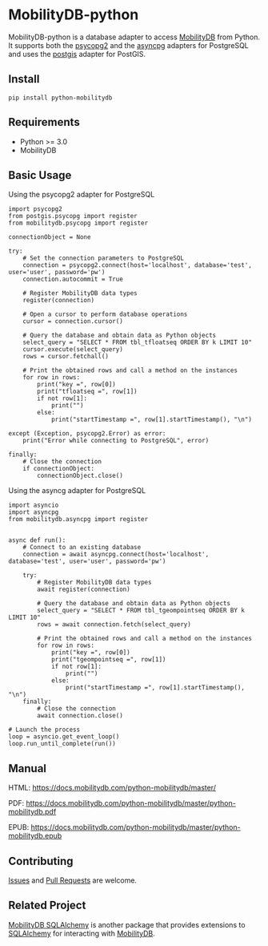 # MobilityDB-python
MobilityDB-python is a database adapter to access [MobilityDB](https://github.com/MobilityDB/MobilityDB) from Python. It supports both the [psycopg2](https://github.com/psycopg/psycopg2) and the [asyncpg](https://github.com/MagicStack/asyncpg) adapters for PostgreSQL and uses the [postgis](https://github.com/tilery/python-postgis) adapter for PostGIS.


Install
------------
    pip install python-mobilitydb
    
Requirements
------------
 - Python >= 3.0
 - MobilityDB
 
Basic Usage
------------

Using the psycopg2 adapter for PostgreSQL

    import psycopg2
    from postgis.psycopg import register
    from mobilitydb.psycopg import register

    connectionObject = None

    try:
        # Set the connection parameters to PostgreSQL
        connection = psycopg2.connect(host='localhost', database='test', user='user', password='pw')
        connection.autocommit = True

        # Register MobilityDB data types
        register(connection)

        # Open a cursor to perform database operations
        cursor = connection.cursor()

        # Query the database and obtain data as Python objects
        select_query = "SELECT * FROM tbl_tfloatseq ORDER BY k LIMIT 10"
        cursor.execute(select_query)
        rows = cursor.fetchall()

        # Print the obtained rows and call a method on the instances
        for row in rows:
            print("key =", row[0])
            print("tfloatseq =", row[1])
            if not row[1]:
                print("")
            else:
                print("startTimestamp =", row[1].startTimestamp(), "\n")

    except (Exception, psycopg2.Error) as error:
        print("Error while connecting to PostgreSQL", error)

    finally:
        # Close the connection
        if connectionObject:
            connectionObject.close()

Using the asyncg adapter for PostgreSQL

    import asyncio
    import asyncpg
    from mobilitydb.asyncpg import register


    async def run():
        # Connect to an existing database
        connection = await asyncpg.connect(host='localhost', database='test', user='user', password='pw')

        try:
            # Register MobilityDB data types
            await register(connection)

            # Query the database and obtain data as Python objects
            select_query = "SELECT * FROM tbl_tgeompointseq ORDER BY k LIMIT 10"
            rows = await connection.fetch(select_query)

            # Print the obtained rows and call a method on the instances
            for row in rows:
                print("key =", row[0])
                print("tgeompointseq =", row[1])
                if not row[1]:
                    print("")
                else:
                    print("startTimestamp =", row[1].startTimestamp(), "\n")
        finally:
            # Close the connection
            await connection.close()

    # Launch the process
    loop = asyncio.get_event_loop()
    loop.run_until_complete(run())


Manual
------

HTML: https://docs.mobilitydb.com/python-mobilitydb/master/

PDF: https://docs.mobilitydb.com/python-mobilitydb/master/python-mobilitydb.pdf

EPUB: https://docs.mobilitydb.com/python-mobilitydb/master/python-mobilitydb.epub

Contributing
------------

[Issues](https://github.com/MobilityDB/MobilityDB-python/issues) and [Pull Requests](https://github.com/MobilityDB/MobilityDB-python/pulls) are welcome.

Related Project
---------------

[MobilityDB SQLAlchemy](https://github.com/adonmo/mobilitydb-sqlalchemy) is another package that provides extensions to [SQLAlchemy](https://www.sqlalchemy.org/) for interacting with [MobilityDB](https://github.com/MobilityDB/MobilityDB). 

        
